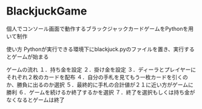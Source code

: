 # BlackjuckGame

個人でコンソール画面で動作するブラックジャックカードゲームをPythonを用いて制作

使い方
Pythonが実行できる環境下にblackjuck.pyのファイルを置き、実行するとゲームが始まる

ゲームの流れ
１．持ち金を設定
２．掛け金を設定
３．ディーラとプレイヤーにそれぞれ２枚のカードを配布
４．自分の手札を見てもう一枚カードを引くのか、勝負に出るのか選択
５．最終的に手札の合計値が２１に近い方がゲームに勝利
６．ゲームを続けるか終了するかを選択
７．終了を選択もしくは持ち金がなくなるとゲームは終了
